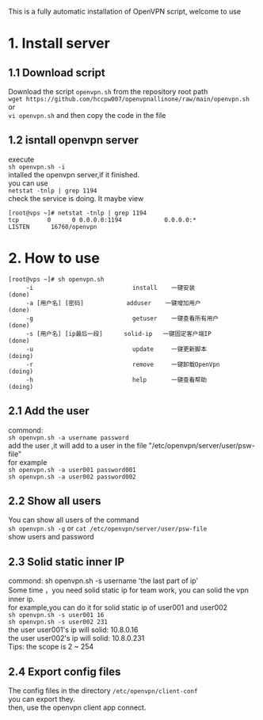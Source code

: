 This is a fully automatic installation of OpenVPN script, welcome to use



# 1. Install server

## 1.1 Download script 
Download the script `openvpn.sh` from the repository root path                 
`wget https://github.com/hccpw007/openvpnallinone/raw/main/openvpn.sh`                  
or        
`vi openvpn.sh`     and then copy the code in the file
## 1.2 isntall openvpn server
execute        
`sh openvpn.sh -i`  
intalled the openvpn server,if it finished.       
you can use         
`netstat -tnlp | grep 1194`        
check the service is doing. It maybe view 
```text
[root@vps ~]# netstat -tnlp | grep 1194
tcp        0      0 0.0.0.0:1194            0.0.0.0:*               LISTEN      16760/openvpn       
```
# 2. How to use
```text
[root@vps ~]# sh openvpn.sh 
     -i                            install    一键安装                 (done)
     -a [用户名] [密码]            adduser    一键增加用户             (done)
     -g                            getuser    一键查看所有用户         (done)
     -s [用户名] [ip最后一段]      solid-ip   一键固定客户端IP         (done)
     -u                            update     一键更新脚本             (doing)
     -r                            remove     一键卸载OpenVpn          (doing)
     -h                            help       一键查看帮助             (doing)
```
## 2.1 Add the user 
commond:               
`sh openvpn.sh -a username password`         
add the user ,it will add to a user in the file "/etc/openvpn/server/user/psw-file"  
for example         
`sh openvpn.sh -a user001 password001`       
`sh openvpn.sh -a user002 password002`       
## 2.2 Show all users
You can show all users of the command             
`sh openvpn.sh -g`   or  `cat /etc/openvpn/server/user/psw-file`           
show users and password 
## 2.3 Solid static inner IP
commond: 
sh openvpn.sh -s username 'the last part of ip'        
Some time ，you need solid static ip for team work, you can solid the vpn inner ip.        
for example,you can do it for solid static ip of  user001 and user002      
`sh openvpn.sh -s user001 16`         
`sh openvpn.sh -s user002 231`               
the user user001's ip will solid:  10.8.0.16      
the user user002's ip will solid:  10.8.0.231          
Tips: the scope is  2 ~ 254        
## 2.4 Export config files
The config files in the directory `/etc/openvpn/client-conf`         
you can export they.          
then, use the openvpn client app connect.




